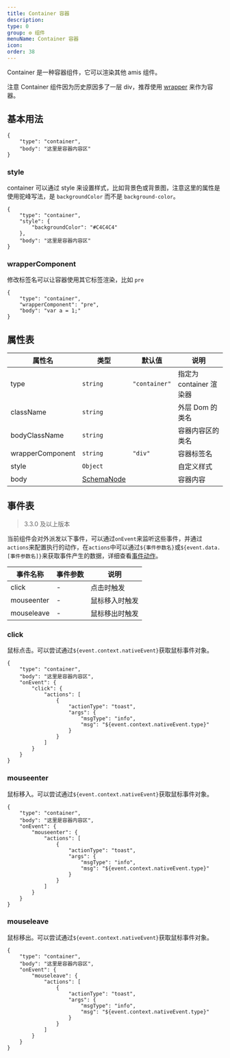 ```yaml
---
title: Container 容器
description:
type: 0
group: ⚙ 组件
menuName: Container 容器
icon:
order: 38
---
```


Container 是一种容器组件，它可以渲染其他 amis 组件。

注意 Container 组件因为历史原因多了一层 div，推荐使用 [wrapper](wrapper) 来作为容器。

## 基本用法

```schema: scope="body"
{
    "type": "container",
    "body": "这里是容器内容区"
}
```

### style

container 可以通过 style 来设置样式，比如背景色或背景图，注意这里的属性是使用驼峰写法，是 `backgroundColor` 而不是 `background-color`。

```schema: scope="body"
{
    "type": "container",
    "style": {
        "backgroundColor": "#C4C4C4"
    },
    "body": "这里是容器内容区"
}
```

### wrapperComponent

修改标签名可以让容器使用其它标签渲染，比如 `pre`

```schema: scope="body"
{
    "type": "container",
    "wrapperComponent": "pre",
    "body": "var a = 1;"
}
```

## 属性表

| 属性名           | 类型                                      | 默认值        | 说明                    |
| ---------------- | ----------------------------------------- | ------------- | ----------------------- |
| type             | `string`                                  | `"container"` | 指定为 container 渲染器 |
| className        | `string`                                  |               | 外层 Dom 的类名         |
| bodyClassName    | `string`                                  |               | 容器内容区的类名        |
| wrapperComponent | `string`                                  | `"div"`       | 容器标签名              |
| style            | `Object`                                  |               | 自定义样式              |
| body             | [SchemaNode](../../docs/types/schemanode) |               | 容器内容                |

## 事件表

> 3.3.0 及以上版本

当前组件会对外派发以下事件，可以通过`onEvent`来监听这些事件，并通过`actions`来配置执行的动作，在`actions`中可以通过`${事件参数名}`或`${event.data.[事件参数名]}`来获取事件产生的数据，详细查看[事件动作](../../docs/concepts/event-action)。

| 事件名称   | 事件参数 | 说明           |
| ---------- | -------- | -------------- |
| click      | -        | 点击时触发     |
| mouseenter | -        | 鼠标移入时触发 |
| mouseleave | -        | 鼠标移出时触发 |

### click

鼠标点击。可以尝试通过`${event.context.nativeEvent}`获取鼠标事件对象。

```schema: scope="body"
{
    "type": "container",
    "body": "这里是容器内容区",
    "onEvent": {
        "click": {
            "actions": [
                {
                    "actionType": "toast",
                    "args": {
                        "msgType": "info",
                        "msg": "${event.context.nativeEvent.type}"
                    }
                }
            ]
        }
    }
}
```

### mouseenter

鼠标移入。可以尝试通过`${event.context.nativeEvent}`获取鼠标事件对象。

```schema: scope="body"
{
    "type": "container",
    "body": "这里是容器内容区",
    "onEvent": {
        "mouseenter": {
            "actions": [
                {
                    "actionType": "toast",
                    "args": {
                        "msgType": "info",
                        "msg": "${event.context.nativeEvent.type}"
                    }
                }
            ]
        }
    }
}
```

### mouseleave

鼠标移出。可以尝试通过`${event.context.nativeEvent}`获取鼠标事件对象。

```schema: scope="body"
{
    "type": "container",
    "body": "这里是容器内容区",
    "onEvent": {
        "mouseleave": {
            "actions": [
                {
                    "actionType": "toast",
                    "args": {
                        "msgType": "info",
                        "msg": "${event.context.nativeEvent.type}"
                    }
                }
            ]
        }
    }
}
```
